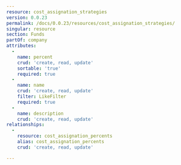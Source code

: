 ```yaml
---
resource: cost_assignation_strategies
version: 0.0.23
permalink: /docs/0.0.23/resources/cost_assignation_strategies/
singular: resource
section: Funds
partOf: company
attributes:
  -
    name: percent
    crud: 'create, read, update'
    sortable: 'true'
    required: true
  -
    name: name
    crud: 'create, read, update'
    filter: LikeFilter
    required: true
  -
    name: description
    crud: 'create, read, update'
relationships:
  -
    resource: cost_assignation_percents
    alias: cost_assignation_percents
    crud: 'create, read, update'

---
```

